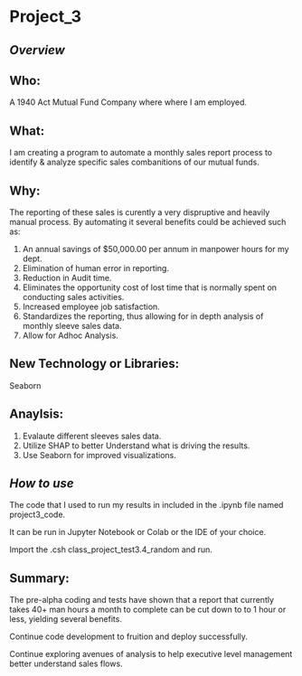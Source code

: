 # Project_3

## _Overview_
## Who: 
A 1940 Act Mutual Fund Company where where I am employed.

## What:
I am creating a program to automate a monthly sales report process to identify & analyze specific sales combanitions of our mutual funds.

## Why:
The reporting of these sales is curently a very dispruptive and heavily manual process. By automating it several benefits could be achieved such as:
1. An annual savings of $50,000.00 per annum in manpower hours for my dept.
2. Elimination of human error in reporting.
3. Reduction in Audit time.
4. Eliminates the opportunity cost of lost time that is normally spent on conducting sales activities.
5. Increased employee job satisfaction.
6. Standardizes the reporting, thus allowing for in depth analysis of monthly sleeve sales data.
7. Allow for Adhoc Analysis.

## New Technology or Libraries:
Seaborn

## Anaylsis:
1. Evalaute different sleeves sales data.
2. Utilize SHAP to better Understand what is driving the results.
3. Use Seaborn for improved visualizations.

## _How to use_

The code that I used to run my results in included in the .ipynb file named project3_code.

It can be run in Jupyter Notebook or Colab or the IDE of your choice.

Import the .csh class_project_test3.4_random and run.

## Summary:

The pre-alpha coding and tests have shown that a report that currently takes 40+ man hours a month to complete can be cut down to to 1 hour or less, yielding several benefits. 

Continue code development to fruition  and deploy successfully.

Continue exploring avenues of analysis to help executive level management better understand sales flows.
